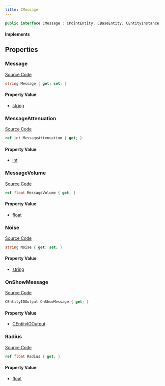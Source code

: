 ```yaml
---
title: CMessage
---
```


```csharp
public interface CMessage : CPointEntity, CBaseEntity, CEntityInstance, ISchemaClass<CEntityInstance>, ISchemaClass<CBaseEntity>, ISchemaClass<CPointEntity>, ISchemaClass<CMessage>, ISchemaField, ISchemaClass, INativeHandle
```

#### Implements

## Properties

### Message

[Source Code](https://github.com/swiftly-solution/swiftlys2/blob/beta/managed/src/SwiftlyS2.Generated/Schemas/Interfaces/CMessage.cs#L16)

```csharp
string Message { get; set; }
```

#### Property Value

- [string](https://learn.microsoft.com/dotnet/api/system.string)

### MessageAttenuation

[Source Code](https://github.com/swiftly-solution/swiftlys2/blob/beta/managed/src/SwiftlyS2.Generated/Schemas/Interfaces/CMessage.cs#L20)

```csharp
ref int MessageAttenuation { get; }
```

#### Property Value

- [int](https://learn.microsoft.com/dotnet/api/system.int32)

### MessageVolume

[Source Code](https://github.com/swiftly-solution/swiftlys2/blob/beta/managed/src/SwiftlyS2.Generated/Schemas/Interfaces/CMessage.cs#L18)

```csharp
ref float MessageVolume { get; }
```

#### Property Value

- [float](https://learn.microsoft.com/dotnet/api/system.single)

### Noise

[Source Code](https://github.com/swiftly-solution/swiftlys2/blob/beta/managed/src/SwiftlyS2.Generated/Schemas/Interfaces/CMessage.cs#L24)

```csharp
string Noise { get; set; }
```

#### Property Value

- [string](https://learn.microsoft.com/dotnet/api/system.string)

### OnShowMessage

[Source Code](https://github.com/swiftly-solution/swiftlys2/blob/beta/managed/src/SwiftlyS2.Generated/Schemas/Interfaces/CMessage.cs#L26)

```csharp
CEntityIOOutput OnShowMessage { get; }
```

#### Property Value

- [CEntityIOOutput](/docs/api/shared/schemadefinitions/centityiooutput)

### Radius

[Source Code](https://github.com/swiftly-solution/swiftlys2/blob/beta/managed/src/SwiftlyS2.Generated/Schemas/Interfaces/CMessage.cs#L22)

```csharp
ref float Radius { get; }
```

#### Property Value

- [float](https://learn.microsoft.com/dotnet/api/system.single)

